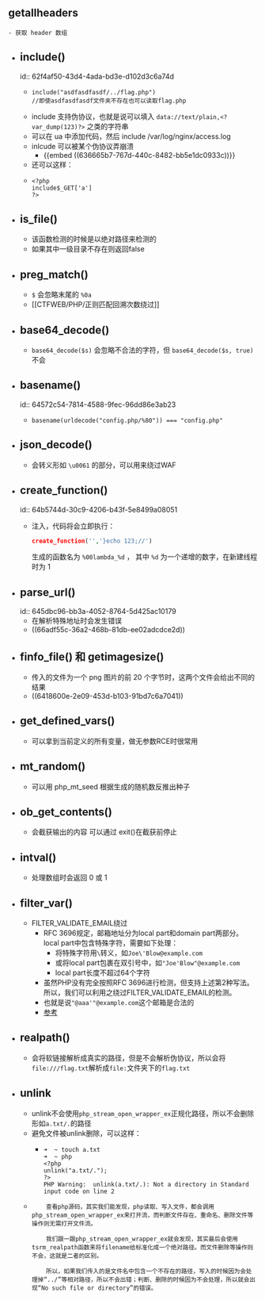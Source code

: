 ## getallheaders
	- 获取 header 数组
- ## include()
  id:: 62f4af50-43d4-4ada-bd3e-d102d3c6a74d
	- ```
	  include("asdfasdfasdf/../flag.php")
	  //即使asdfasdfasdf文件夹不存在也可以读取flag.php
	  ```
	- include 支持伪协议，也就是说可以填入 `data://text/plain,<?var_dump(123)?>` 之类的字符串
	- 可以在 ua 中添加代码，然后 include /var/log/nginx/access.log
	- inlcude 可以被某个伪协议弄崩溃
		- {{embed ((636665b7-767d-440c-8482-bb5e1dc0933c))}}
	- 还可以这样：
	- ```
	  <?php
	  include$_GET['a']
	  ?>
	  ```
- ## is_file()
	- 该函数检测的时候是以绝对路径来检测的
	- 如果其中一级目录不存在则返回false
- ## preg_match()
	- `$` 会忽略末尾的 `%0a`
	- [[CTFWEB/PHP/正则匹配回溯次数绕过]]
- ## base64_decode()
	- `base64_decode($s)` 会忽略不合法的字符，但 `base64_decode($s, true)` 不会
- ## basename()
  id:: 64572c54-7814-4588-9fec-96dd86e3ab23
	- ```
	  basename(urldecode("config.php/%80")) === "config.php"
	  ```
- ## json_decode()
	- 会转义形如 `\u0061` 的部分，可以用来绕过WAF
- ## create_function()
  id:: 64b5744d-30c9-4206-b43f-5e8499a08051
	- 注入，代码将会立即执行：
	  
	  ```php
	  create_function('','}echo 123;//')
	  ```
	  
	  生成的函数名为 `%00lambda_%d` ， 其中 `%d` 为一个递增的数字，在新建线程时为 1
- ## parse_url()
  id:: 645dbc96-bb3a-4052-8764-5d425ac10179
	- 在解析特殊地址时会发生错误
	- ((66adf55c-36a2-468b-81db-ee02adcdce2d))
- ## finfo_file() 和 getimagesize()
	- 传入的文件为一个 png 图片的前 20 个字节时，这两个文件会给出不同的结果
	- ((6418600e-2e09-453d-b103-91bd7c6a7041))
- ## get_defined_vars()
	- 可以拿到当前定义的所有变量，做无参数RCE时很常用
- ## mt_random()
	- 可以用 php_mt_seed 根据生成的随机数反推出种子
- ## ob_get_contents()
	- 会截获输出的内容
	  可以通过 exit()在截获前停止
- ## intval()
	- 处理数组时会返回 0 或 1
- ## filter_var()
	- FILTER_VALIDATE_EMAIL绕过
		- RFC 3696规定，邮箱地址分为local part和domain part两部分。local part中包含特殊字符，需要如下处理：
			- 将特殊字符用`\`转义，如`Joe\'Blow@example.com`
			- 或将local part包裹在双引号中，如`"Joe'Blow"@example.com`
			- local part长度不超过64个字符
		- 虽然PHP没有完全按照RFC 3696进行检测，但支持上述第2种写法。所以，我们可以利用之绕过FILTER_VALIDATE_EMAIL的检测。
		- 也就是说`"@aaa'"@example.com`这个邮箱是合法的
		- [参考](https://www.leavesongs.com/PENETRATION/some-tricks-of-attacking-lnmp-web-application.html)
- ## realpath()
	- 会将软链接解析成真实的路径，但是不会解析伪协议，所以会将`file:///flag.txt`解析成`file:`文件夹下的`flag.txt`
- ## unlink
	- unlink不会使用`php_stream_open_wrapper_ex`正规化路径，所以不会删除形如`a.txt/.`的路径
	- 避免文件被unlink删除，可以这样：
		- ```shell
		  ➜  ~ touch a.txt
		  ➜  ~ php 
		  <?php
		  unlink("a.txt/.");
		  ?>
		  PHP Warning:  unlink(a.txt/.): Not a directory in Standard input code on line 2
		  
		  ```
	- ```text
	      查看php源码，其实我们能发现，php读取、写入文件，都会调用php_stream_open_wrapper_ex来打开流，而判断文件存在、重命名、删除文件等操作则无需打开文件流。  
	  
	      我们跟一跟php_stream_open_wrapper_ex就会发现，其实最后会使用tsrm_realpath函数来将filename给标准化成一个绝对路径。而文件删除等操作则不会，这就是二者的区别。
	  
	      所以，如果我们传入的是文件名中包含一个不存在的路径，写入的时候因为会处理掉“../”等相对路径，所以不会出错；判断、删除的时候因为不会处理，所以就会出现“No such file or directory”的错误。
	  ```